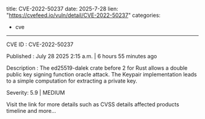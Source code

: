  
title: CVE-2022-50237
date: 2025-7-28
lien: "https://cvefeed.io/vuln/detail/CVE-2022-50237"
categories:
  - cve
---

CVE ID : CVE-2022-50237

Published :  July 28
2025
2:15 a.m. | 6 hours
55 minutes ago

Description : The ed25519-dalek crate before 2 for Rust allows a double public key signing function oracle attack. The Keypair implementation leads to a simple computation for extracting a private key.

Severity: 5.9 | MEDIUM

Visit the link for more details
such as CVSS details
affected products
timeline
and more...
